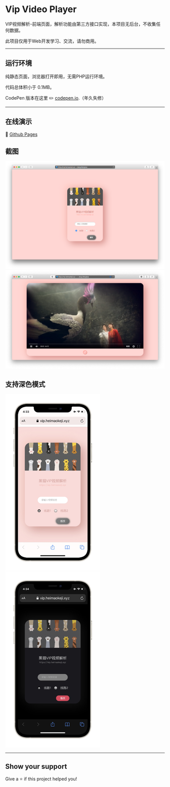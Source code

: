 # Vip Video Player

VIP视频解析-前端页面，解析功能由第三方接口实现，本项目无后台，不收集任何数据。

此项目仅用于Web开发学习、交流，请勿商用。

---

## 运行环境

纯静态页面，浏览器打开即用，无需PHP运行环境。

代码总体积小于 0.1MB。

CodePen 版本在这里 ✏️ [codepen.io](https://codepen.io/jiangmenghao/pen/gOrrQGQ).（年久失修）

---

## 在线演示
🔗 [Github Pages](https://jiangmenghao.github.io/vip-video-player/)

## 截图
![PC截图](./demo-imgs/demo-screenshot.png 'PC截图')
![PC截图](./demo-imgs/demo-screenshot-playing.png 'PC截图')

## 支持深色模式
<p>
  <img src="./demo-imgs/light.JPEG" width="300px" title="浅色模式">
  <img src="./demo-imgs/dark.JPEG" width="300px" title="深色模式">
</p>

---

## Show your support

Give a ⭐️ if this project helped you!